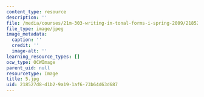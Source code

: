 ```yaml
---
content_type: resource
description: ''
file: /media/courses/21m-303-writing-in-tonal-forms-i-spring-2009/218527d8d1b29a191af673b64d63d687_5.jpg
file_type: image/jpeg
image_metadata:
  caption: ''
  credit: ''
  image-alt: ''
learning_resource_types: []
ocw_type: OCWImage
parent_uid: null
resourcetype: Image
title: 5.jpg
uid: 218527d8-d1b2-9a19-1af6-73b64d63d687
---
```

